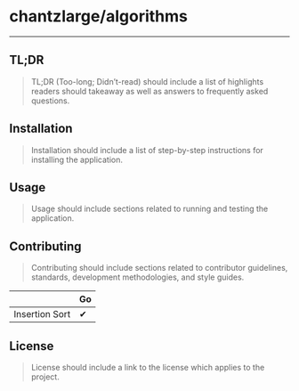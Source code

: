 # chantzlarge/algorithms

---

## TL;DR

> TL;DR (Too-long; Didn’t-read) should include a list of highlights readers should takeaway as well as answers to frequently asked questions.

## Installation

> Installation should include a list of step-by-step instructions for installing the application.

## Usage

> Usage should include sections related to running and testing the application.

## Contributing

> Contributing should include sections related to contributor guidelines, standards, development methodologies, and style guides.

| | Go |
| --- | --- |
| Insertion Sort | ✔ |

## License

> License should include a link to the license which applies to the project.
